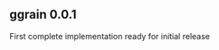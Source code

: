 ggrain 0.0.1
----------------------------------------------------------------
First complete implementation ready for initial release
